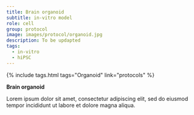 ```yaml
---
title: Brain organoid
subtitle: in-vitro model
role: cell
group: protocol
image: images/protocol/organoid.jpg
description: To be updapted
tags:
  - in-vitro
  - hiPSC
---
```


{%
  include tags.html
  tags="Organoid"
  link="protocols"
%}

<strong>Brain organoid</strong>

Lorem ipsum dolor sit amet, consectetur adipiscing elit, sed do eiusmod tempor incididunt ut labore et dolore magna aliqua.
